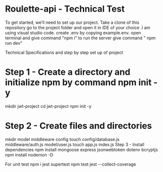 # Roulette-api - Technical Test
 To get started, we’ll need to set up our project.
 Take a clone of this repository
 go to the project folder and open it in IDE of your choice .I am using visual studio code.
 create .env by copying example.env. 
 open terminal and give command "npm i"
 to run the server give command " npm run dev"

 Technical Specifications and step by step set up of project
# Step 1 - Create a directory and initialize npm by command npm init -y
 mkdir jwt-project
 cd jwt-project
 npm init -y
# Step 2 - Create files and directories
 mkdir model middleware config
 touch config/database.js middleware/auth.js model/user.js
 touch app.js index.js
 Step 3 - Install dependencies
 npm install mongoose express jsonwebtoken dotenv bcryptjs
 npm install nodemon -D

 For unit test
 npm i jest supertest
 npm test
 jest --collect-coverage
